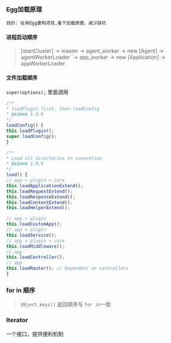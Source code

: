 ### Egg加载原理
```
目的: 在用Egg重构项目,看下加载原理，减少踩坑
```
#### 进程启动顺序

> [startCluster] -> master -> agent_worker -> new [Agent]       -> agentWorkerLoader
>                         `-> app_worker   -> new [Application] -> appWorkerLoader

#### 文件加载顺序
`super(options);` 里面调用
```javascript
/**
* loadPlugin first, then loadConfig
* @since 1.0.0
*/
loadConfig() {
this.loadPlugin();
super.loadConfig();
}
```


```javascript
/**
* Load all directories in convention
* @since 1.0.0
*/
load() {
// app > plugin > core
this.loadApplicationExtend();
this.loadRequestExtend();
this.loadResponseExtend();
this.loadContextExtend();
this.loadHelperExtend();

// app > plugin
this.loadCustomApp();
// app > plugin
this.loadService();
// app > plugin > core
this.loadMiddleware();
// app
this.loadController();
// app
this.loadRouter(); // Dependent on controllers
}
```

### for in 顺序
> `Object.keys()` 返回顺序与 `for in`一致



### Iterator
一个接口，提供便利机制

